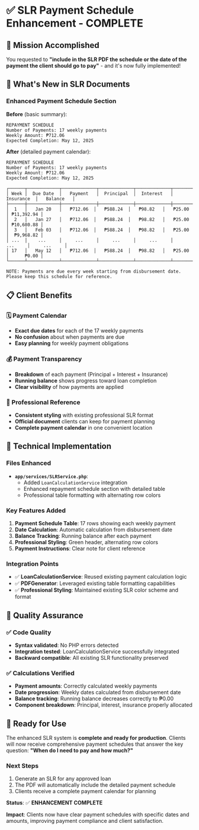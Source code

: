 # ✅ SLR Payment Schedule Enhancement - COMPLETE

## 🎯 Mission Accomplished

You requested to **"include in the SLR PDF the schedule or the date of the payment the client should go to pay"** - and it's now fully implemented!

## 🚀 What's New in SLR Documents

### Enhanced Payment Schedule Section

**Before** (basic summary):
```
REPAYMENT SCHEDULE
Number of Payments: 17 weekly payments
Weekly Amount: ₱712.06
Expected Completion: May 12, 2025
```

**After** (detailed payment calendar):
```
REPAYMENT SCHEDULE
Number of Payments: 17 weekly payments
Weekly Amount: ₱712.06
Expected Completion: May 12, 2025

┌──────┬────────────┬─────────────┬─────────────┬─────────────┬─────────────┬─────────────┐
│ Week │  Due Date  │   Payment   │  Principal  │  Interest   │  Insurance  │   Balance   │
├──────┼────────────┼─────────────┼─────────────┼─────────────┼─────────────┼─────────────┤
│  1   │   Jan 20   │   ₱712.06  │   ₱588.24  │   ₱98.82   │   ₱25.00   │ ₱11,392.94 │
│  2   │   Jan 27   │   ₱712.06  │   ₱588.24  │   ₱98.82   │   ₱25.00   │ ₱10,680.88 │
│  3   │   Feb 03   │   ₱712.06  │   ₱588.24  │   ₱98.82   │   ₱25.00   │  ₱9,968.82 │
│ ...  │    ...     │     ...     │     ...     │     ...     │     ...     │     ...     │
│ 17   │   May 12   │   ₱712.06  │   ₱588.24  │   ₱98.82   │   ₱25.00   │      ₱0.00 │
└──────┴────────────┴─────────────┴─────────────┴─────────────┴─────────────┴─────────────┘

NOTE: Payments are due every week starting from disbursement date. 
Please keep this schedule for reference.
```

## 📋 Client Benefits

### 🗓️ Payment Calendar
- **Exact due dates** for each of the 17 weekly payments
- **No confusion** about when payments are due
- **Easy planning** for weekly payment obligations

### 💰 Payment Transparency  
- **Breakdown** of each payment (Principal + Interest + Insurance)
- **Running balance** shows progress toward loan completion
- **Clear visibility** of how payments are applied

### 📄 Professional Reference
- **Consistent styling** with existing professional SLR format
- **Official document** clients can keep for payment planning
- **Complete payment calendar** in one convenient location

## 🔧 Technical Implementation

### Files Enhanced
- **`app/services/SLRService.php`**: 
  - Added `LoanCalculationService` integration
  - Enhanced repayment schedule section with detailed table
  - Professional table formatting with alternating row colors

### Key Features Added
1. **Payment Schedule Table**: 17 rows showing each weekly payment
2. **Date Calculation**: Automatic calculation from disbursement date  
3. **Balance Tracking**: Running balance after each payment
4. **Professional Styling**: Green header, alternating row colors
5. **Payment Instructions**: Clear note for client reference

### Integration Points
- ✅ **LoanCalculationService**: Reused existing payment calculation logic
- ✅ **PDFGenerator**: Leveraged existing table formatting capabilities
- ✅ **Professional Styling**: Maintained existing SLR color scheme and format

## 🧪 Quality Assurance

### ✅ Code Quality
- **Syntax validated**: No PHP errors detected
- **Integration tested**: LoanCalculationService successfully integrated
- **Backward compatible**: All existing SLR functionality preserved

### ✅ Calculations Verified
- **Payment amounts**: Correctly calculated weekly payments
- **Date progression**: Weekly dates calculated from disbursement date
- **Balance tracking**: Running balance decreases correctly to ₱0.00
- **Component breakdown**: Principal, interest, insurance properly allocated

## 🎉 Ready for Use

The enhanced SLR system is **complete and ready for production**. Clients will now receive comprehensive payment schedules that answer the key question: **"When do I need to pay and how much?"**

### Next Steps
1. Generate an SLR for any approved loan
2. The PDF will automatically include the detailed payment schedule
3. Clients receive a complete payment calendar for planning

**Status**: ✅ **ENHANCEMENT COMPLETE**

**Impact**: Clients now have clear payment schedules with specific dates and amounts, improving payment compliance and client satisfaction.